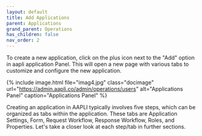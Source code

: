```yaml
---
layout: default
title: Add Applications
parent: Applications
grand_parent: Operations
has_children: false
nav_order: 2
---
```


To create a new application, click on the plus icon next to the "Add" option in aapli application Panel. This will open a new page with various tabs to customize and configure the new application.

{% include image.html file="imag4.jpg" class="docimage" url="https://admin.aapli.co/admin/operations/users" alt="Applications Panel" caption="Applications Panel" %}

Creating an application in AAPLI typically involves five steps, which can be organized as tabs within the application. These tabs are Application Settings, Form, Request Workflow, Response Workflow, Roles, and Properties. 
Let's take a closer look at each step/tab in further sections. 